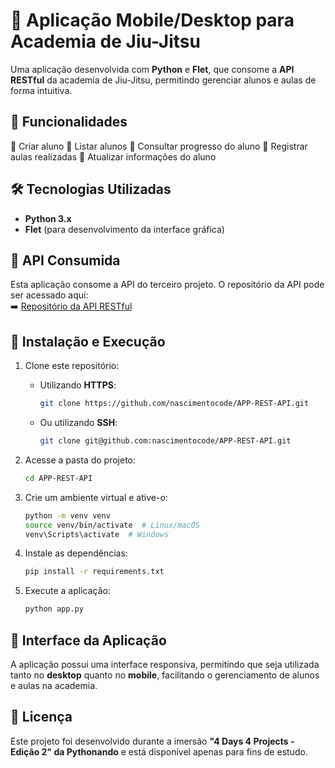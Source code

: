 # 📱 Aplicação Mobile/Desktop para Academia de Jiu-Jitsu

Uma aplicação desenvolvida com **Python** e **Flet**, que consome a **API RESTful** da academia de Jiu-Jitsu, permitindo gerenciar alunos e aulas de forma intuitiva.


## 🚀 **Funcionalidades**

🔹 Criar aluno
🔹 Listar alunos
🔹 Consultar progresso do aluno
🔹 Registrar aulas realizadas
🔹 Atualizar informações do aluno


## 🛠 **Tecnologias Utilizadas**

- **Python 3.x**
- **Flet** (para desenvolvimento da interface gráfica)


## 🔗 **API Consumida**

Esta aplicação consome a API do terceiro projeto. O repositório da API pode ser acessado aqui:  
➡️ [Repositório da API RESTful](https://github.com/nascimentocode/Rest-API_JiuJitsu)


## 🔧 **Instalação e Execução**

1. Clone este repositório:
   - Utilizando **HTTPS**:
       ```bash
       git clone https://github.com/nascimentocode/APP-REST-API.git
       ```
   - Ou utilizando **SSH**:
       ```bash
       git clone git@github.com:nascimentocode/APP-REST-API.git
       ```
   
2. Acesse a pasta do projeto:
   ```sh
   cd APP-REST-API
   ```

3. Crie um ambiente virtual e ative-o:
   ```sh
   python -m venv venv
   source venv/bin/activate  # Linux/macOS
   venv\Scripts\activate  # Windows
   ```

4. Instale as dependências:
   ```sh
   pip install -r requirements.txt
   ```

5. Execute a aplicação:
   ```sh
   python app.py
   ```


## 🎨 **Interface da Aplicação**

A aplicação possui uma interface responsiva, permitindo que seja utilizada tanto no **desktop** quanto no **mobile**, facilitando o gerenciamento de alunos e aulas na academia.


## 📝 **Licença**

Este projeto foi desenvolvido durante a imersão **"4 Days 4 Projects - Edição 2" da Pythonando** e está disponível apenas para fins de estudo.
